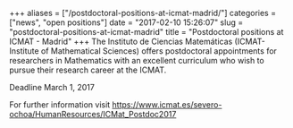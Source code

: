+++
aliases = ["/postdoctoral-positions-at-icmat-madrid/"]
categories = ["news", "open positions"]
date = "2017-02-10 15:26:07"
slug = "postdoctoral-positions-at-icmat-madrid"
title = "Postdoctoral positions at ICMAT - Madrid"
+++
The Instituto de Ciencias Matemáticas (ICMAT-Institute of Mathematical
Sciences) offers postdoctoral appointments for researchers in
Mathematics with an excellent curriculum who wish to pursue their
research career at the ICMAT.

Deadline March 1, 2017

For further information visit
<https://www.icmat.es/severo-ochoa/HumanResources/ICMat_Postdoc2017>

